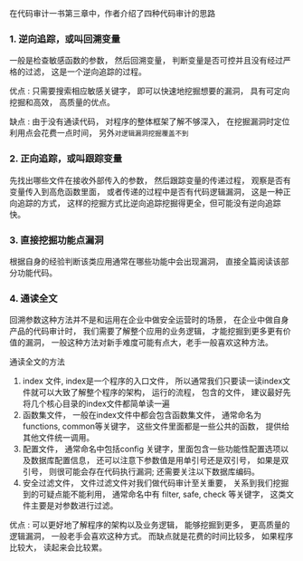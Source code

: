 
在代码审计一书第三章中，作者介绍了四种代码审计的思路


### 1. 逆向追踪，或叫回溯变量

一般是检查敏感函数的参数， 然后回溯变量， 判断变量是否可控并且没有经过严格的过滤，  这是一个逆向追踪的过程。 

优点
: 只需要搜索相应敏感关键字， 即可以快速地挖掘想要的漏洞， 具有可定向挖掘和高效， 高质量的优点。

缺点
: 由于没有通读代码， 对程序的整体框架了解不够深入，  在挖掘漏洞时定位利用点会花费一点时间，  另外`对逻辑漏洞挖掘覆盖不到`



### 2. 正向追踪，或叫跟踪变量

先找出哪些文件在接收外部传入的参数， 然后跟踪变量的传递过程， 观察是否有变量传入到高危函数里面， 或者传递的过程中是否有代码逻辑漏洞， 这是一种正向追踪的方式， 这样的挖掘方式比逆向追踪挖掘得更全，但可能没有逆向追踪快。


### 3. 直接挖掘功能点漏洞

根据自身的经验判断该类应用通常在哪些功能中会出现漏洞， 直接全篇阅读该部分功能代码。




### 4. 通读全文
回溯参数这种方法并不是和运用在企业中做安全运营时的场景，  在企业中做自身产品的代码审计时，  我们需要了解整个应用的业务逻辑，  才能挖掘到更多更有价值的漏洞， 一般这种方法对新手难度可能有点大，老手一般喜欢这种方法。


通读全文的方法

1. index 文件, index是一个程序的入口文件， 所以通常我们只要读一读index文件就可以大致了解整个程序的架构， 运行的流程， 包含的文件，  建议最好先将几个核心目录的index文件都简单读一遍
2. 函数集文件， 一般在index文件中都会包含函数集文件， 通常命名为functions, common等关键字，  这些文件里面都是一些公共的函数，  提供给其他文件统一调用。
3. 配置文件，  通常命名中包括config 关键字，里面包含一些功能性配置选项以及数据库配置信息， 还可以注意下参数值是用单引号还是双引号， 如果是双引号， 则很可能会存在代码执行漏洞;  还需要关注以下数据库编码。 
4. 安全过滤文件，  文件过滤文件对我们做代码审计至关重要， 关系到我们挖掘到的可疑点能不能利用，  通常命名中有 filter, safe, check 等关键字，  这类文件主要是对参数进行过滤。 



优点
:  可以更好地了解程序的架构以及业务逻辑， 能够挖掘到更多， 更高质量的逻辑漏洞，  一般老手会喜欢这种方式。  而缺点就是花费的时间比较多，  如果程序比较大，  读起来会比较累。